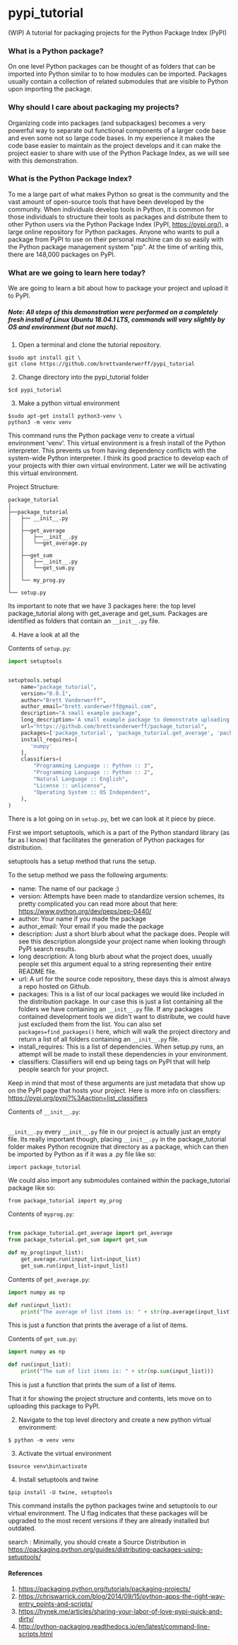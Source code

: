 # pypi_tutorial
(WIP) A tutorial for packaging projects for the Python Package Index (PyPI)


### What is a Python package?

On one level Python packages can be thought of as folders that can be imported into Python similar to to how modules can be imported. Packages usually contain a collection of related submodules that are visible to Python upon importing the package. 

### Why should I care about packaging my projects?

Organizing code into packages (and subpackages) becomes a very powerful way to separate out functional components of a larger code base and even some not so large code bases. In my experience it makes the code base easier to maintain as the project develops and it can make the project easier to share with use of the Python Package Index, as we will see with this demonstration.

### What is the Python Package Index? 

To me a large part of what makes Python so great is the community and the vast amount of open-source tools that have been developed by the community. When individuals develop tools in Python, it is common for those individuals to structure their tools as packages and distribute them to other Python users via the Python Package Index (PyPI, https://pypi.org/), a large online repository for Python packages. Anyone who wants to pull a package from PyPI to use on their personal machine can do so easily with the Python package management system "pip". At the time of writing this, there are 148,000 packages on PyPI.

### What are we going to learn here today?

We are going to learn a bit about how to package your project and upload it to PyPI. 


##### Note: All steps of this demonstration were performed on a completely fresh install of Linux Ubuntu 18.04.1 LTS, commands will vary slightly by OS and environment (but not much).


1. Open a terminal and clone the tutorial repository.

```commandline
$sudo apt install git \
git clone https://github.com/brettvanderwerff/pypi_tutorial

```

2. Change directory into the pypi_tutorial folder

```commandline
$cd pypi_tutorial
```

3. Make a python virtual environment

```commandline
$sudo apt-get install python3-venv \
python3 -m venv venv

```


This command runs the Python package venv to create a virtual environment 'venv'. This virtual environment is a fresh install of the Python interpreter. This prevents us from having dependency conflicts with the system-wide Python interpreter. I think its good practice to develop each of your projects with thier own virtual environment. Later we will be activating this virtual environment.


Project Structure:

```
package_tutorial
│
├──package_tutorial     
│   ├── __init__.py   
│   │    
│   ├──get_average
│   │   ├──__init__.py
│   │   └──get_average.py
│   │
│   ├──get_sum
│   │   ├──__init__.py
│   │   └──get_sum.py
│   │
│   └── my_prog.py 
│
└── setup.py  
```

Its important to note that we have 3 packages here: the top level package_tutorial along with get_average and get_sum. Packages are identified as folders that contain an `__init__.py` file. 


4. Have a look at all the 

Contents of `setup.py`:

```python
import setuptools


setuptools.setup(
    name="package_tutorial",
    version="0.0.1",
    author="Brett Vanderwerff",
    author_email="brett.vanderwerff@gmail.com",
    description="A small example package",
    long_description='A small example package to demonstrate uploading packages to PyPI for distribution.',
    url="https://github.com/brettvanderwerff/package_tutorial",
    packages=['package_tutorial', 'package_tutorial.get_average', 'package_tutorial.get_sum'],
    install_requires=[
       'numpy'
    ],
    classifiers=(
        "Programming Language :: Python :: 3",
        "Programming Language :: Python :: 2",
        "Natural Language :: English",
        "License :: unlicense",
        "Operating System :: OS Independent",
    ),
)
```

There is a lot going on in `setup.py`, bet we can look at it piece by piece.

First we import setuptools, which is a part of the Python standard library (as far as I know) that facilitates the generation of Python packages for distribution.

setuptools has a setup method that runs the setup. 

To the setup method we pass the following arguments: 

* name: The name of our package :)
* version: Attempts have been made to standardize version schemes, its pretty complicated you can read more about that here: https://www.python.org/dev/peps/pep-0440/
* author: Your name if you made the package
* author_email: Your email if you made the package
* description: Just a short blurb about what the package does. People will see this description alongside your project name when looking through PyPI search results. 
* long description: A long blurb about what the project does, usually people set this argument equal to a string representing their entire README file.
* url: A url for the source code repository, these days this is almost always a repo hosted on Github.
* packages: This is a list of our local packages we would like included in the distribution package. In our case this is just a list containing all the folders we have containing an `__init__.py` file. If any packages contained development tools we didn't want to distribute, we could have just excluded them from the list. You can also set `packages=find_packages()` here, which will walk the project directory and return a list of all folders containing an `__init__.py` file.
* install_requires: This is a list of dependencies. When setup.py runs, an attempt will be made to install these dependencies in your environment. 
* classifiers: Classifiers will end up being tags on PyPI that will help people search for your project.

Keep in mind that most of these arguments are just metadata that show up on the PyPI page that hosts your project. Here is more info on classifiers: https://pypi.org/pypi?%3Aaction=list_classifiers

Contents of `__init__.py`:

```python

```

`__init__.py` every `__init__.py` file in our project is actually just an empty file. Its really important though, placing `__init__.py` in the package_tutorial folder makes Python recognize that directory as a package, which can then be imported by Python as if it was a .py file like so:
 
 `import package_tutorial` 
 
 We could also import any submodules contained within the package_tutorial package like so:
 
 `from package_tutorial import my_prog`
 

Contents of `myprog.py`:

```python

from package_tutorial.get_average import get_average
from package_tutorial.get_sum import get_sum

def my_prog(input_list):
    get_average.run(input_list=input_list)
    get_sum.run(input_list=input_list)

```

Contents of `get_average.py`:

```python
import numpy as np

def run(input_list):
    print("The average of list items is: " + str(np.average(input_list)))

```
This is just a function that prints the average of a list of items.

Contents of `get_sum.py`:

```python
import numpy as np

def run(input_list):
    print("The sum of list items is: " + str(np.sum(input_list)))

```
This is just a function that prints the sum of a list of items. 

That it for showing the project structure and contents, lets move on to uploading this package to PyPI.


2. Navigate to the top level directory and create a new python virtual environment:

`$ python -m venv venv` 

3. Activate the virtual environment

`$source venv\bin\activate`

4. Install setuptools and twine

`$pip install -U twine, setuptools`

This command installs the python packages twine and setuptools to our virtual environment. The U flag indicates that these packages will be upgraded to the most recent versions if they are already installed but outdated. 


search : Minimally, you should create a Source Distribution in  https://packaging.python.org/guides/distributing-packages-using-setuptools/

#### References

1. https://packaging.python.org/tutorials/packaging-projects/
2. https://chriswarrick.com/blog/2014/09/15/python-apps-the-right-way-entry_points-and-scripts/
3. https://hynek.me/articles/sharing-your-labor-of-love-pypi-quick-and-dirty/
4. http://python-packaging.readthedocs.io/en/latest/command-line-scripts.html



